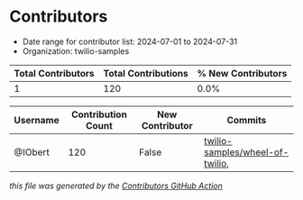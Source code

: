 # Contributors

- Date range for contributor list:  2024-07-01 to 2024-07-31
- Organization: twilio-samples

| Total Contributors | Total Contributions | % New Contributors |
| --- | --- | --- |
| 1 | 120 | 0.0% |

| Username | Contribution Count | New Contributor | Commits |
| --- | --- | --- | --- |
| @IObert | 120 | False | [twilio-samples/wheel-of-twilio](https://github.com/twilio-samples/wheel-of-twilio/commits?author=IObert&since=2024-07-01&until=2024-07-31),  |

 _this file was generated by the [Contributors GitHub Action](https://github.com/github/contributors)_
